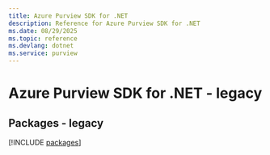 ```yaml
---
title: Azure Purview SDK for .NET
description: Reference for Azure Purview SDK for .NET
ms.date: 08/29/2025
ms.topic: reference
ms.devlang: dotnet
ms.service: purview
---
```

# Azure Purview SDK for .NET - legacy
## Packages - legacy
[!INCLUDE [packages](purview-index.md)]